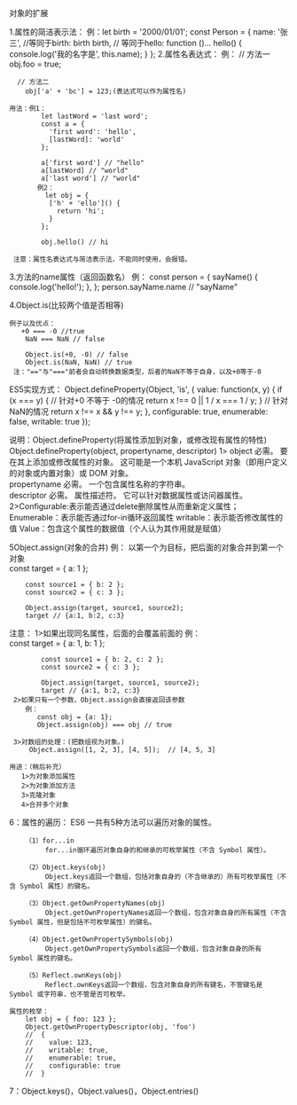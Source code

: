对象的扩展

1.属性的简洁表示法：
   例：let birth = '2000/01/01';
		const Person = {
		  name: '张三',
		  //等同于birth: birth
		  birth,
		  // 等同于hello: function ()...
		  hello() { console.log('我的名字是', this.name); }
		};
2.属性名表达式：
   例：
      // 方法一
		obj.foo = true;

	  // 方法二
		obj['a' + 'bc'] = 123;(表达式可以作为属性名)
		
	用法：例1：
			let lastWord = 'last word';
			const a = {
			  'first word': 'hello',
			  [lastWord]: 'world'
			};

			a['first word'] // "hello"
			a[lastWord] // "world"
			a['last word'] // "world"
		   例2：
		     let obj = {
			  ['h' + 'ello']() {
				return 'hi';
			  }
			};

			obj.hello() // hi
			
     注意：属性名表达式与简洁表示法，不能同时使用，会报错。
   
3.方法的name属性（返回函数名）
     例：
       const person = {
			  sayName() {
				console.log('hello!');
			  },
			};
			person.sayName.name   // "sayName"
   
4.Object.is(比较两个值是否相等)

    例子以及优点：
	   +0 === -0 //true
		NaN === NaN // false

		Object.is(+0, -0) // false
		Object.is(NaN, NaN) // true
     注："=="与"==="前者会自动转换数据类型，后者的NaN不等于自身，以及+0等于-0
   ES5实现方式：
      Object.defineProperty(Object, 'is', {
			  value: function(x, y) {
				if (x === y) {
				  // 针对+0 不等于 -0的情况
				  return x !== 0 || 1 / x === 1 / y;
				}
				// 针对NaN的情况
				return x !== x && y !== y;
			  },
			  configurable: true,
			  enumerable: false,
			  writable: true
			});
			
	 
   说明：Object.defineProperty(将属性添加到对象，或修改现有属性的特性)
            Object.defineProperty(object, propertyname, descriptor)
             1> object
				   必需。  要在其上添加或修改属性的对象。  这可能是一个本机 JavaScript 对象（即用户定义的对象或内置对象）或 DOM 对象。  
			  	propertyname
				   必需。  一个包含属性名称的字符串。  
				descriptor
				   必需。  属性描述符。  它可以针对数据属性或访问器属性。  
			  2>Configurable:表示能否通过delete删除属性从而重新定义属性；
				Enumerable：表示能否通过for-in循环返回属性
				writable：表示能否修改属性的值
				Value：包含这个属性的数据值（个人认为其作用就是赋值）
   
5Object.assign(对象的合并)
    例： 以第一个为目标，把后面的对象合并到第一个对象  
	    const target = { a: 1 };

		const source1 = { b: 2 };
		const source2 = { c: 3 };

		Object.assign(target, source1, source2);
		target // {a:1, b:2, c:3}
   注意：
     1>如果出现同名属性，后面的会覆盖前面的
         例：    
			const target = { a: 1, b: 1 };

			const source1 = { b: 2, c: 2 };
			const source2 = { c: 3 };

			Object.assign(target, source1, source2);
			target // {a:1, b:2, c:3}
	 2>如果只有一个参数，Object.assign会直接返回该参数
	    例：  
		   const obj = {a: 1};
		   Object.assign(obj) === obj // true
		   
	 3>对数组的处理：(把数组视为对象。)
         Object.assign([1, 2, 3], [4, 5]);  // [4, 5, 3]
		 
    用途：（稍后补充）
	   1>为对象添加属性
	   2>为对象添加方法
	   3>克隆对象
	   4>合并多个对象

6：属性的遍历：
     ES6 一共有5种方法可以遍历对象的属性。

		（1）for...in
			 for...in循环遍历对象自身的和继承的可枚举属性（不含 Symbol 属性）。

		（2）Object.keys(obj)
			 Object.keys返回一个数组，包括对象自身的（不含继承的）所有可枚举属性（不含 Symbol 属性）的键名。

		（3）Object.getOwnPropertyNames(obj)
			 Object.getOwnPropertyNames返回一个数组，包含对象自身的所有属性（不含 Symbol 属性，但是包括不可枚举属性）的键名。

		（4）Object.getOwnPropertySymbols(obj)
			 Object.getOwnPropertySymbols返回一个数组，包含对象自身的所有 Symbol 属性的键名。

		（5）Reflect.ownKeys(obj)
			 Reflect.ownKeys返回一个数组，包含对象自身的所有键名，不管键名是 Symbol 或字符串，也不管是否可枚举。
	
	属性的枚举：
		let obj = { foo: 123 };
		Object.getOwnPropertyDescriptor(obj, 'foo')
		//  {
		//    value: 123,
		//    writable: true,
		//    enumerable: true,
		//    configurable: true
		//  }
7：Object.keys()，Object.values()，Object.entries()	 